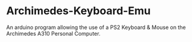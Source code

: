 # Archimedes-Keyboard-Emu
An arduino program allowing the use of a PS2 Keyboard &amp; Mouse on the Archimedes A310 Personal Computer.
